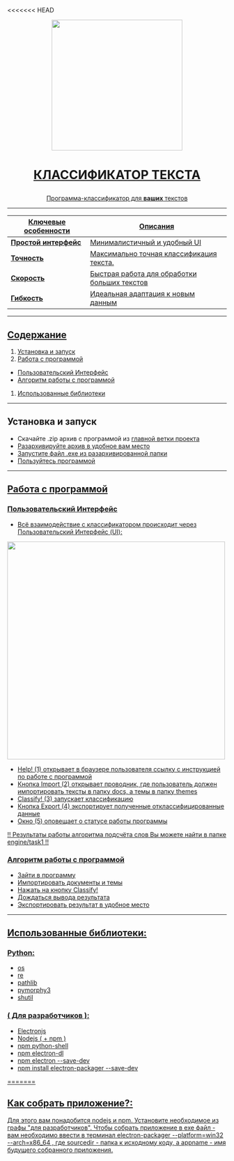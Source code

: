 <<<<<<< HEAD
<p align="center">
  <a href="https://github.com/Z-egorov/Text-Classifier/"><img width="300" src="https://github.com/Z-egorov/Text-Classifier/blob/test/interface/icons/logo.png">
</p>
    
# <p align="center">**КЛАССИФИКАТОР ТЕКСТА**</p>
<div align="center">

Программа-классификатор для **ваших** текстов

---

| **Ключевые особенности** | **Описания** |
| ------------- | ------------- |
| **Простой интерфейс** | Минималистичный и удобный UI |
| **Точность** | Максимально точная классификация текста. |
| **Скорость** | Быстрая работа для обработки больших текстов |
| **Гибкость** | Идеальная адаптация к новым данным |

<div align="left">
  
---

## Содержание 

1. [Установка и запуск](#Установка-и-запуск)
1. [Работа с программой](#Работа-с-программой)
  * [Пользовательский Интерфейс](Пользовательский-Интерфейс)
  * [Алгоритм работы с программой](Алгоритм-работы-с-программой)
1. [Использованные библиотеки](#Использованные-библиотеки)
  
---

## Установка и запуск

* Скачайте .zip архив с программой из <a href="https://github.com/Z-egorov/Text-Classifier/tree/main">главной ветки проекта
* Разархивируйте архив в удобное вам место
* Запустите файл .exe из разархивированной папки
* Пользуйтесь программой

---

## Работа с программой
### Пользовательский Интерфейс
* Всё взаимодействие с классификатором происходит через Пользовательский Интерфейс (UI):
<img width="500" src="https://github.com/Z-egorov/Text-Classifier/blob/test/interface/icons/UI_KNOPKI.png">

* Help! (1) открывает в браузере пользователя ссылку с инструкцией по работе с программой
* Кнопка Import (2) открывает проводник, где пользователь должен импортировать тексты в папку docs, а темы в папку themes
* Classify! (3) запускает классификацию
* Кнопка Export (4) экспортирует полученные отклассифицированные данные
* Окно (5) оповещает о статусе работы программы

!! Результаты работы алгоритма подсчёта слов Вы можете найти в папке engine/task1 !!

###  Алгоритм работы с программой
* Зайти в программу
* Импортировать документы и темы
* Нажать на кнопку Classify!
* Дождаться вывода результата
* Экспортировать результат в удобное место

---

## Использованные библиотеки:
### Python:
* os
* re
* pathlib
* pymorphy3
* shutil
  
### ( Для разработчиков ):
  * Electronjs
  * Nodejs ( + npm )
  * npm python-shell
  * npm electron-dl
  * npm electron --save-dev
  * npm install electron-packager --save-dev

=======
## Как собрать приложение?:
  Для этого вам понадобится nodejs и npm. Установите необходимое из графы "для разработчиков".
  Чтобы собрать приложение в exe файл - вам необходимо ввести в терминал 
  electron-packager <sourcedir> <appname> --platform=win32 --arch=x86_64
  , где sourcedir - папка к исходному коду, а appname - имя будущего собранного приложения.


